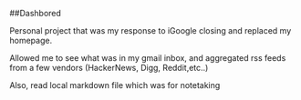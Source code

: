 ##Dashbored

Personal project that was my response to iGoogle closing and replaced my homepage.

Allowed me to see what was in my gmail inbox, and aggregated rss feeds from a few vendors (HackerNews, Digg, Reddit,etc..)

Also, read local markdown file which was for notetaking